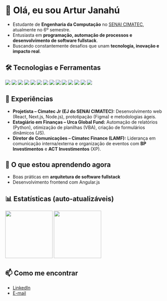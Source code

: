 # 👋 Olá, eu sou Artur Janahú

- Estudante de **Engenharia da Computação** no [SENAI CIMATEC](https://www.senaicimatec.com.br/), atualmente no 6º semestre.  
- Entusiasta em **programação, automação de processos e desenvolvimento de software fullstack**.  
- Buscando constantemente desafios que unam **tecnologia, inovação e impacto real**.  



## 🛠️ Tecnologias e Ferramentas
<p>
  <img src="https://img.shields.io/badge/Python-3776AB?style=flat&logo=python&logoColor=white" />
  <img src="https://img.shields.io/badge/JavaScript-F7DF1E?style=flat&logo=javascript&logoColor=black" />
  <img src="https://img.shields.io/badge/TypeScript-3178C6?style=flat&logo=typescript&logoColor=white" />
  <img src="https://img.shields.io/badge/SQL-336791?style=flat&logo=postgresql&logoColor=white" />
  <img src="https://img.shields.io/badge/React-61DAFB?style=flat&logo=react&logoColor=black" />
  <img src="https://img.shields.io/badge/Next.js-000000?style=flat&logo=nextdotjs&logoColor=white" />
  <img src="https://img.shields.io/badge/Node.js-339933?style=flat&logo=nodedotjs&logoColor=white" />
  <img src="https://img.shields.io/badge/Figma-F24E1E?style=flat&logo=figma&logoColor=white" />
  <img src="https://img.shields.io/badge/Git-F05032?style=flat&logo=git&logoColor=white" />
  <img src="https://img.shields.io/badge/GitHub-181717?style=flat&logo=github&logoColor=white" />
  <img src="https://img.shields.io/badge/VBA-217346?style=flat&logo=microsoft-excel&logoColor=white" />
  <img src="https://img.shields.io/badge/Scrum-6DB33F?style=flat&logo=scrumalliance&logoColor=white" />
  <img src="https://img.shields.io/badge/Kanban-0052CC?style=flat&logo=trello&logoColor=white" />
  <img src="https://img.shields.io/badge/DevOps-0A0A0A?style=flat&logo=azuredevops&logoColor=white" />
</p>



## 📌 Experiências
- **Projetista – Cimatec Jr (EJ do SENAI CIMATEC):** Desenvolvimento web (React, Next.js, Node.js), prototipação (Figma) e metodologias ágeis.  
- **Estagiário em Finanças – Urca Global Fund:** Automação de relatórios (Python), otimização de planilhas (VBA), criação de formulários dinâmicos (JS).  
- **Diretor de Comunicações – Cimatec Finance (LAMF):** Liderança em comunicação interna/externa e organização de eventos com **BP Investimentos** e **ACT Investimentos** (XP).  



## 🌱 O que estou aprendendo agora

- Boas práticas em **arquitetura de software fullstack**  
- Desenvolvimento frontend com Angular.js



## 📊 Estatísticas (auto‑atualizáveis)

<p>
  <img height="150" src="https://github-readme-stats.vercel.app/api?username=tuca-janahu&show_icons=true&theme=dark&hide_border=true" />
  <img height="150" src="https://github-readme-stats.vercel.app/api/top-langs/?username=tuca-janahu&layout=compact&langs_count=8&hide_border=true&theme=dark" />
</p>



## 📫 Como me encontrar
- [LinkedIn](https://www.linkedin.com/in/artur-janahu)  
- [E-mail](mailto:arturjanahu@gmail.com)  

